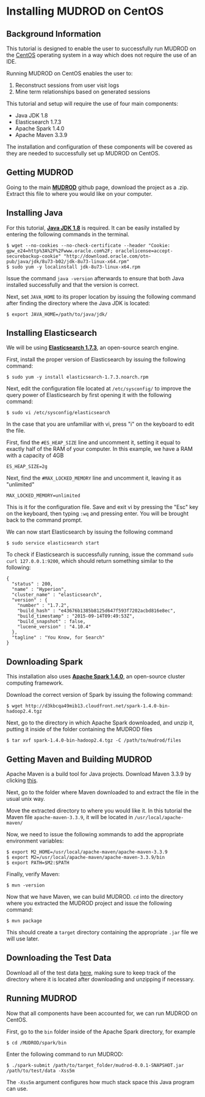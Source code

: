 # Installing MUDROD on CentOS

Background Information
---
This tutorial is designed to enable the user to successfully run MUDROD on the [CentOS](https://www.centos.org/) operating system in a way which does not 
require the use of an IDE.

Running MUDROD on CentOS enables the user to:

1. Reconstruct sessions from user visit logs
2. Mine term relationships based on generated sessions
    

This tutorial and setup will require the use of four main components:

+ Java JDK 1.8
+ Elasticsearch 1.7.3
+ Apache Spark 1.4.0
+ Apache Maven 3.3.9

The installation and configuration of these components will be covered as they are needed to successfully set up MUDROD on CentOS.

Getting MUDROD
---
Going to the main [**MUDROD**](https://github.com/Yongyao/mudrod) github page, download the project as a .zip.  Extract this file to where you would like on your computer.

Installing Java
---
For this tutorial, [**Java JDK 1.8**](http://www.oracle.com/technetwork/java/javase/downloads/jdk8-downloads-2133151.html) is required. It can be easily installed by entering the following commands in the terminal.

    $ wget --no-cookies --no-check-certificate --header "Cookie: gpw_e24=http%3A%2F%2Fwww.oracle.com%2F; oraclelicense=accept-securebackup-cookie" "http://download.oracle.com/otn-pub/java/jdk/8u73-b02/jdk-8u73-linux-x64.rpm"
    $ sudo yum -y localinstall jdk-8u73-linux-x64.rpm

Issue the command `java -version` afterwards to ensure that both Java installed successfully and that the version is correct.

Next, set `JAVA_HOME` to its proper location by issuing the following command after finding the directory where the Java JDK is located:

    $ export JAVA_HOME=/path/to/java/jdk/
    
Installing Elasticsearch 
---
We will be using [**Elasticsearch 1.7.3**](https://www.elastic.co/downloads/past-releases/elasticsearch-1-7-3), an open-source search engine.

First, install the proper version of Elasticsearch by issuing the following command:

    $ sudo yum -y install elasticsearch-1.7.3.noarch.rpm

Next, edit the configuration file located at `/etc/sysconfig/` to improve the query power of Elasticsearch by first opening it with the following command:
    
    $ sudo vi /etc/sysconfig/elasticsearch
    
In the case that you are unfamiliar with vi, press "i" on the keyboard to edit the file.
    
First, find the `#ES_HEAP_SIZE` line and uncomment it, setting it equal to exactly half of the RAM of your computer.  In this example, we have a RAM with a capacity of 4GB

    ES_HEAP_SIZE=2g
    
Next, find the `#MAX_LOCKED_MEMORY` line and uncomment it, leaving it as "unlimited"

    MAX_LOCKED_MEMORY=unlimited
  
This is it for the configuration file.  Save and exit vi by pressing the "Esc" key on the keyboard, then typing `:wq` and pressing enter.  You will be brought back to the command prompt.

We can now start Elasticsearch by issuing the following command 

    $ sudo service elasticsearch start
    
To check if Elasticsearch is successfully running, issue the command `sudo curl 127.0.0.1:9200`, which should return something similar to the following:

```
{
  "status" : 200,
  "name" : "Hyperion",
  "cluster_name" : "elasticsearch",
  "version" : {
    "number" : "1.7.2",
    "build_hash" : "e43676b1385b8125d647f593f7202acbd816e8ec",
    "build_timestamp" : "2015-09-14T09:49:53Z",
    "build_snapshot" : false,
    "lucene_version" : "4.10.4"
  },
  "tagline" : "You Know, for Search"
}
```

Downloading Spark
---
This installation also uses [**Apache Spark 1.4.0**](https://spark.apache.org/releases/spark-release-1-4-0.html), an open-source cluster computing framework.

Download the correct version of Spark by issuing the following command:

    $ wget http://d3kbcqa49mib13.cloudfront.net/spark-1.4.0-bin-hadoop2.4.tgz
    
Next, go to the directory in which Apache Spark downloaded, and unzip it, putting it inside of the folder containing the MUDROD files

    $ tar xvf spark-1.4.0-bin-hadoop2.4.tgz -C /path/to/mudrod/files
    
Getting Maven and Building MUDROD
---
Apache Maven is a build tool for Java projects.  Download Maven 3.3.9 by clicking [this](http://apache.mesi.com.ar/maven/maven-3/3.3.9/binaries/apache-maven-3.3.9-bin.tar.gz).

Next, go to the folder where Maven downloaded to and extract the file in the usual unix way. 

Move the extracted directory to where you would like it.  In this tutorial the Maven file `apache-maven-3.3.9`, it will be located in `/usr/local/apache-maven/`

Now, we need to issue the following xommands to add the appropriate environment variables:

    $ export M2_HOME=/usr/local/apache-maven/apache-maven-3.3.9
    $ export M2=/usr/local/apache-maven/apache-maven-3.3.9/bin
    $ export PATH=$M2:$PATH
    
Finally, verify Maven:

    $ mvn -version
    
Now that we have Maven, we can build MUDROD.  `cd` into the directory where you extracted the MUDROD project and issue the following command:

    $ mvn package
    
This should create a `target` directory containing the appropriate `.jar` file we will use later.

Downloading the Test Data
---
Download all of the test data [here](https://drive.google.com/folderview?id=0B8H4cgkWD42YSS11RjE0UWh5aWM&usp=sharing), making sure to keep track of the directory where it is located after downloading and unzipping if necessary.

Running MUDROD
---
Now that all components have been accounted for, we can run MUDROD on CentOS.  

First, go to the `bin` folder inside of the Apache Spark directory, for example

    $ cd /MUDROD/spark/bin
    
Enter the following command to run MUDROD:

    $ ./spark-submit /path/to/target_folder/mudrod-0.0.1-SNAPSHOT.jar /path/to/test/data -Xss5m
    
The `-Xss5m` argument configures how much stack space this Java program can use.
